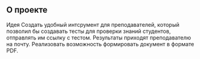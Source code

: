 ## О проекте

Идея
Создать удобный интсрумент для преподавателей, который позволил бы создавать тесты для проверки знаний 
студентов, отправлять им ссылку с тестом. Результаты приходят преподавателю на почту. Реализовать возможность
формировать документ в формате PDF.




